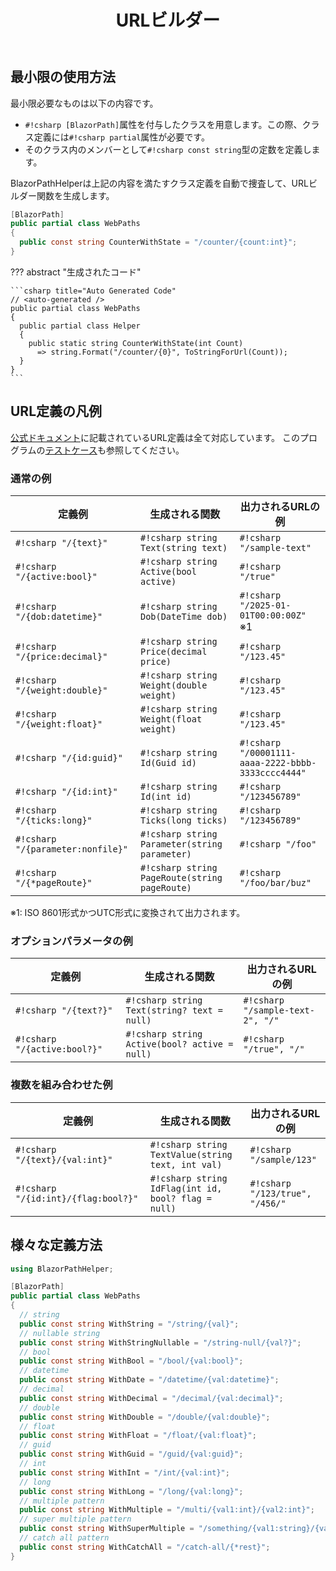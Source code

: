 ﻿---
title: URLビルダー
---

## 最小限の使用方法

最小限必要なものは以下の内容です。

* `#!csharp [BlazorPath]`属性を付与したクラスを用意します。この際、クラス定義には`#!csharp partial`属性が必要です。
* そのクラス内のメンバーとして`#!csharp const string`型の定数を定義します。

BlazorPathHelperは上記の内容を満たすクラス定義を自動で捜査して、URLビルダー関数を生成します。


```csharp title="WebPaths.cs"
[BlazorPath]
public partial class WebPaths
{
  public const string CounterWithState = "/counter/{count:int}";
}
```

??? abstract "生成されたコード"

    ```csharp title="Auto Generated Code"
    // <auto-generated />
    public partial class WebPaths
    {
      public partial class Helper
      {
        public static string CounterWithState(int Count)
          => string.Format("/counter/{0}", ToStringForUrl(Count));
      }
    }
    ```

## URL定義の凡例
[公式ドキュメント](https://learn.microsoft.com/ja-jp/aspnet/core/blazor/fundamentals/routing?view=aspnetcore-9.0#route-constraints)に記載されているURL定義は全て対応しています。
このプログラムの[テストケース](https://github.com/arika0093/BlazorPathHelper/blob/main/tests/BlazorPathHelper.Tests/PathTestWithArgs.cs)も参照してください。

### 通常の例

| 定義例                               | 生成される関数                                       | 出力されるURLの例                                         |
| --------------------------------- | --------------------------------------------- | -------------------------------------------------- |
| `#!csharp "/{text}"`              | `#!csharp string Text(string text)`           | `#!csharp "/sample-text"`                          |
| `#!csharp "/{active:bool}"`       | `#!csharp string Active(bool active)`         | `#!csharp "/true"`                                 |
| `#!csharp "/{dob:datetime}"`      | `#!csharp string Dob(DateTime dob)`           | `#!csharp "/2025-01-01T00:00:00Z"` ※1             |
| `#!csharp "/{price:decimal}"`     | `#!csharp string Price(decimal price)`        | `#!csharp "/123.45"`                               |
| `#!csharp "/{weight:double}"`     | `#!csharp string Weight(double weight)`       | `#!csharp "/123.45"`                               |
| `#!csharp "/{weight:float}"`      | `#!csharp string Weight(float weight)`        | `#!csharp "/123.45"`                               |
| `#!csharp "/{id:guid}"`           | `#!csharp string Id(Guid id)`                 | `#!csharp "/00001111-aaaa-2222-bbbb-3333cccc4444"` |
| `#!csharp "/{id:int}"`            | `#!csharp string Id(int id)`                  | `#!csharp "/123456789"`                            |
| `#!csharp "/{ticks:long}"`        | `#!csharp string Ticks(long ticks)`           | `#!csharp "/123456789"`                            |
| `#!csharp "/{parameter:nonfile}"` | `#!csharp string Parameter(string parameter)` | `#!csharp "/foo"`                                  |
| `#!csharp "/{*pageRoute}"`        | `#!csharp string PageRoute(string pageRoute)` | `#!csharp "/foo/bar/buz"`                          |

※1: ISO 8601形式かつUTC形式に変換されて出力されます。

### オプションパラメータの例

| 定義例                          | 生成される関数                                       | 出力されるURLの例                       |
| ---------------------------- | --------------------------------------------- | -------------------------------- |
| `#!csharp "/{text?}"`        | `#!csharp string Text(string? text = null)`   | `#!csharp "/sample-text-2", "/"` |
| `#!csharp "/{active:bool?}"` | `#!csharp string Active(bool? active = null)` | `#!csharp "/true", "/"`          |


### 複数を組み合わせた例

| 定義例                                 | 生成される関数                                             | 出力されるURLの例                      |
| ----------------------------------- | --------------------------------------------------- | ------------------------------- |
| `#!csharp "/{text}/{val:int}"`      | `#!csharp string TextValue(string text, int val)`   | `#!csharp "/sample/123"`        |
| `#!csharp "/{id:int}/{flag:bool?}"` | `#!csharp string IdFlag(int id, bool? flag = null)` | `#!csharp "/123/true", "/456/"` |


## 様々な定義方法

```csharp title="WebPaths.cs"
using BlazorPathHelper;

[BlazorPath]
public partial class WebPaths
{
  // string
  public const string WithString = "/string/{val}";
  // nullable string
  public const string WithStringNullable = "/string-null/{val?}";
  // bool
  public const string WithBool = "/bool/{val:bool}";
  // datetime
  public const string WithDate = "/datetime/{val:datetime}";
  // decimal
  public const string WithDecimal = "/decimal/{val:decimal}";
  // double
  public const string WithDouble = "/double/{val:double}";
  // float
  public const string WithFloat = "/float/{val:float}";
  // guid
  public const string WithGuid = "/guid/{val:guid}";
  // int
  public const string WithInt = "/int/{val:int}";
  // long
  public const string WithLong = "/long/{val:long}";
  // multiple pattern
  public const string WithMultiple = "/multi/{val1:int}/{val2:int}";
  // super multiple pattern
  public const string WithSuperMultiple = "/something/{val1:string}/{val2:int}/{val3:double?}";
  // catch all pattern
  public const string WithCatchAll = "/catch-all/{*rest}";
}
```
